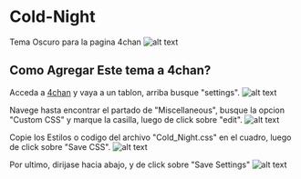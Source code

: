 # Cold-Night
Tema Oscuro para la pagina 4chan
![alt text](https://github.com/Sen448/Night/blob/main/capturas/Screenshot_2021-04-24%20%20v%20-%20The%20absolute%20state%20of%20female%20villains%20-%20Video%20Games%20-%204chan.png) 

## Como Agregar Este tema a 4chan?

Acceda a [4chan](https://www.4chan.org/) y vaya a un tablon, arriba busque "settings".
![alt text](https://github.com/Sen448/Night/blob/main/capturas/1.png)

Navege hasta encontrar el partado de "Miscellaneous", busque la opcion "Custom CSS" y marque la casilla, luego de click sobre "edit".
![alt text](https://github.com/Sen448/Night/blob/main/capturas/2.png)

Copie los Estilos o codigo del archivo "Cold_Night.css" en el cuadro, luego de click sobre "Save CSS".
![alt text](https://github.com/Sen448/Night/blob/main/capturas/3.png)

Por ultimo, dirijase hacia abajo, y de click sobre "Save Settings"
![alt text](https://github.com/Sen448/Night/blob/main/capturas/4.png)

